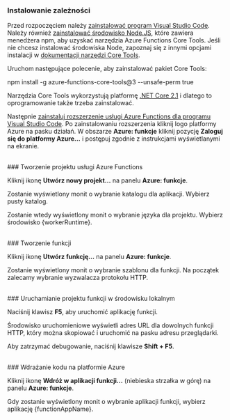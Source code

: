 ### Instalowanie zależności

Przed rozpoczęciem należy <a href="https://go.microsoft.com/fwlink/?linkid=2016593" target="_blank">zainstalować program Visual Studio Code</a>. Należy również <a href="https://go.microsoft.com/fwlink/?linkid=2016195" target="_blank">zainstalować środowisko Node.JS</a>, które zawiera menedżera npm, aby uzyskać narzędzia Azure Functions Core Tools. Jeśli nie chcesz instalować środowiska Node, zapoznaj się z innymi opcjami instalacji w <a href="https://go.microsoft.com/fwlink/?linkid=2016192" target="_blank">dokumentacji narzędzi Core Tools</a>.

Uruchom następujące polecenie, aby zainstalować pakiet Core Tools:

<MarkdownHighlighter>npm install -g azure-functions-core-tools@3 --unsafe-perm true</MarkdownHighlighter>

Narzędzia Core Tools wykorzystują platformę <a href="https://go.microsoft.com/fwlink/?linkid=2016373" target="_blank">.NET Core 2.1</a> i dlatego to oprogramowanie także trzeba zainstalować.

Następnie <a href="https://go.microsoft.com/fwlink/?linkid=2016800" target="_blank">zainstaluj rozszerzenie usługi Azure Functions dla programu Visual Studio Code</a>. Po zainstalowaniu rozszerzenia kliknij logo platformy Azure na pasku działań. W obszarze **Azure: funkcje** kliknij pozycję **Zaloguj się do platformy Azure...** i postępuj zgodnie z instrukcjami wyświetlanymi na ekranie.

<br/>
### Tworzenie projektu usługi Azure Functions

Kliknij ikonę **Utwórz nowy projekt...** na panelu **Azure: funkcje**.

Zostanie wyświetlony monit o wybranie katalogu dla aplikacji. Wybierz pusty katalog.

Zostanie wtedy wyświetlony monit o wybranie języka dla projektu. Wybierz środowisko {workerRuntime}.

<br/>
### Tworzenie funkcji

Kliknij ikonę **Utwórz funkcję...** na panelu **Azure: funkcje**.

Zostanie wyświetlony monit o wybranie szablonu dla funkcji. Na początek zalecamy wybranie wyzwalacza protokołu HTTP.

<br/>
### Uruchamianie projektu funkcji w środowisku lokalnym

Naciśnij klawisz **F5**, aby uruchomić aplikację funkcji.

Środowisko uruchomieniowe wyświetli adres URL dla dowolnych funkcji HTTP, który można skopiować i uruchomić na pasku adresu przeglądarki.

Aby zatrzymać debugowanie, naciśnij klawisze **Shift + F5**.

<br/>
### Wdrażanie kodu na platformie Azure

Kliknij ikonę **Wdróż w aplikacji funkcji...** (niebieska strzałka w górę) na panelu **Azure: funkcje**.

Gdy zostanie wyświetlony monit o wybranie aplikacji funkcji, wybierz aplikację {functionAppName}.
